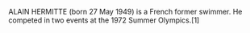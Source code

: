 ALAIN HERMITTE (born 27 May 1949) is a French former swimmer. He competed in two events at the 1972 Summer Olympics.[1]
